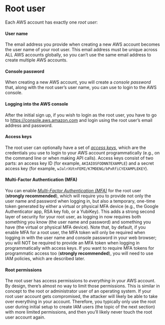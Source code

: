 # Root user

Each AWS account has exactly one _root user_:



<div className="dlist">

#### User name

The email address you provide when creating a new AWS account becomes the user name of your root user. This email
address must be unique across ALL AWS accounts globally, so you can’t use the same email address to create multiple
AWS accounts.

#### Console password

When creating a new AWS account, you will create a _console password_ that, along with the root user’s user name,
you can use to login to the AWS console.

#### Logging into the AWS console

After the initial sign up, if you wish to login as the root user, you have to go to
<https://console.aws.amazon.com> and login using the root user’s email address and password.

#### Access keys

The root user can optionally have a set of
_[access keys](https://docs.aws.amazon.com/general/latest/gr/aws-sec-cred-types.html#access-keys-and-secret-access-keys)_,
which are the credentials you use to login to your AWS account programmatically (e.g., on the command line or when
making API calls). Access keys consist of two parts: an access key ID (for example, `AKIAIOSFODNN7EXAMPLE`) and a
secret access key (for example, `wJalrXUtnFEMI/K7MDENG/bPxRfiCYEXAMPLEKEY`).

#### Multi-Factor Authentication (MFA)

You can enable
_[Multi-Factor Authentication (MFA)](https://docs.aws.amazon.com/IAM/latest/UserGuide/id_credentials_mfa.html)_ for the
root user (**strongly recommended**), which will require you to provide not only the user name and password when
logging in, but also a temporary, one-time token generated by either a virtual or physical MFA device (e.g., the
Google Authenticator app, RSA key fob, or a YubiKey). This adds a strong second layer of security for your root user,
as logging in now requires both something you know (the user name and password) and something you have (the
virtual or physical MFA device). Note that, by default, if you enable MFA for a root user, the MFA token will only be
required when logging in with the user name and console password in your web browser; you will NOT be required to
provide an MFA token when logging in programmatically with access keys. If you want to require MFA tokens for
programmatic access too (**strongly recommended**), you will need to use IAM policies, which are described later.

#### Root permissions

The root user has access permissions to _everything_ in your AWS account. By design, there’s almost no way to limit
those permissions. This is similar in concept to the root or administrator user of an operating system. If your root
user account gets compromised, the attacker will likely be able to take over everything in your account. Therefore,
you typically only use the root user during initial setup to create IAM users (the topic of the next section) with
more limited permissions, and then you’ll likely never touch the root user account again.


</div>






<!-- ##DOCS-SOURCER-START
{"sourcePlugin":"local-copier","hash":"0ea3d2d2cf61de3dc23190489c4ec9d5"}
##DOCS-SOURCER-END -->
